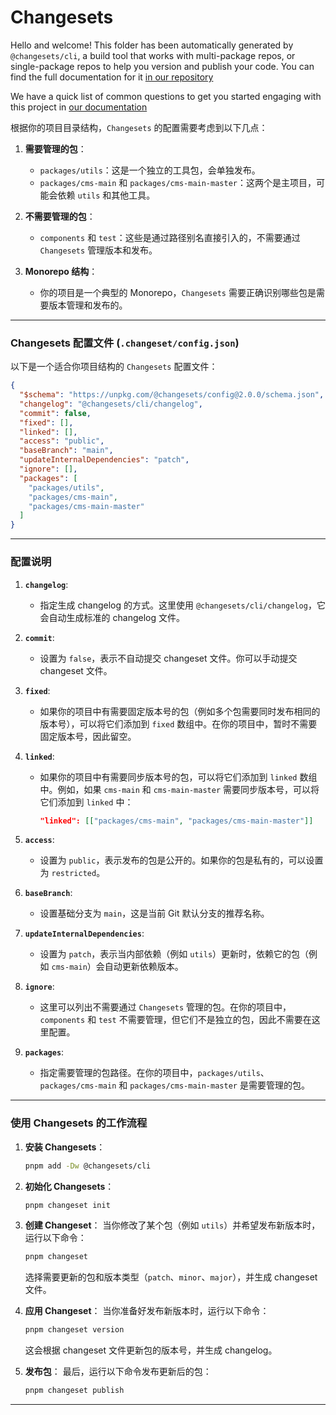 # Changesets

Hello and welcome! This folder has been automatically generated by `@changesets/cli`, a build tool that works
with multi-package repos, or single-package repos to help you version and publish your code. You can
find the full documentation for it [in our repository](https://github.com/changesets/changesets)

We have a quick list of common questions to get you started engaging with this project in
[our documentation](https://github.com/changesets/changesets/blob/main/docs/common-questions.md)

根据你的项目目录结构，`Changesets` 的配置需要考虑到以下几点：

1. **需要管理的包**：
   - `packages/utils`：这是一个独立的工具包，会单独发布。
   - `packages/cms-main` 和 `packages/cms-main-master`：这两个是主项目，可能会依赖 `utils` 和其他工具。

2. **不需要管理的包**：
   - `components` 和 `test`：这些是通过路径别名直接引入的，不需要通过 `Changesets` 管理版本和发布。

3. **Monorepo 结构**：
   - 你的项目是一个典型的 Monorepo，`Changesets` 需要正确识别哪些包是需要版本管理和发布的。

---

### Changesets 配置文件 (`.changeset/config.json`)

以下是一个适合你项目结构的 `Changesets` 配置文件：

```json
{
  "$schema": "https://unpkg.com/@changesets/config@2.0.0/schema.json",
  "changelog": "@changesets/cli/changelog",
  "commit": false,
  "fixed": [],
  "linked": [],
  "access": "public",
  "baseBranch": "main",
  "updateInternalDependencies": "patch",
  "ignore": [],
  "packages": [
    "packages/utils",
    "packages/cms-main",
    "packages/cms-main-master"
  ]
}
```

---

### 配置说明

1. **`changelog`**:
   - 指定生成 changelog 的方式。这里使用 `@changesets/cli/changelog`，它会自动生成标准的 changelog 文件。

2. **`commit`**:
   - 设置为 `false`，表示不自动提交 changeset 文件。你可以手动提交 changeset 文件。

3. **`fixed`**:
   - 如果你的项目中有需要固定版本号的包（例如多个包需要同时发布相同的版本号），可以将它们添加到 `fixed` 数组中。在你的项目中，暂时不需要固定版本号，因此留空。

4. **`linked`**:
   - 如果你的项目中有需要同步版本号的包，可以将它们添加到 `linked` 数组中。例如，如果 `cms-main` 和 `cms-main-master` 需要同步版本号，可以将它们添加到 `linked` 中：
     ```json
     "linked": [["packages/cms-main", "packages/cms-main-master"]]
     ```

5. **`access`**:
   - 设置为 `public`，表示发布的包是公开的。如果你的包是私有的，可以设置为 `restricted`。

6. **`baseBranch`**:
   - 设置基础分支为 `main`，这是当前 Git 默认分支的推荐名称。

7. **`updateInternalDependencies`**:
   - 设置为 `patch`，表示当内部依赖（例如 `utils`）更新时，依赖它的包（例如 `cms-main`）会自动更新依赖版本。

8. **`ignore`**:
   - 这里可以列出不需要通过 `Changesets` 管理的包。在你的项目中，`components` 和 `test` 不需要管理，但它们不是独立的包，因此不需要在这里配置。

9. **`packages`**:
   - 指定需要管理的包路径。在你的项目中，`packages/utils`、`packages/cms-main` 和 `packages/cms-main-master` 是需要管理的包。

---

### 使用 Changesets 的工作流程

1. **安装 Changesets**：
   ```bash
   pnpm add -Dw @changesets/cli
   ```

2. **初始化 Changesets**：
   ```bash
   pnpm changeset init
   ```

3. **创建 Changeset**：
   当你修改了某个包（例如 `utils`）并希望发布新版本时，运行以下命令：
   ```bash
   pnpm changeset
   ```
   选择需要更新的包和版本类型（`patch`、`minor`、`major`），并生成 changeset 文件。

4. **应用 Changeset**：
   当你准备好发布新版本时，运行以下命令：
   ```bash
   pnpm changeset version
   ```
   这会根据 changeset 文件更新包的版本号，并生成 changelog。

5. **发布包**：
   最后，运行以下命令发布更新后的包：
   ```bash
   pnpm changeset publish
   ```

---
